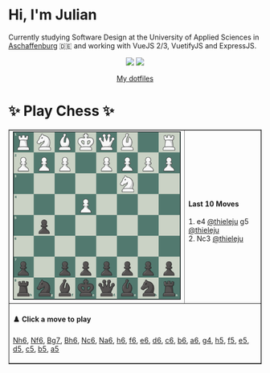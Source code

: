 # **Hi, I'm Julian**

Currently studying Software Design at the University of Applied Sciences in <a href="https://www.th-ab.de/en/" >Aschaffenburg</a> :de: and working with VueJS 2/3, VuetifyJS and ExpressJS.

<p align="center">
  <img src="https://github-readme-stats.vercel.app/api/top-langs/?username=thieleju&theme=blue-green&hide=jupyter%20notebook&layout=compact"  />
  <img width="420" src="https://github-readme-stats.vercel.app/api?username=thieleju&theme=blue-green&show_icons=true"/>
</p>

<p align="center">
    <a href="https://github.com/thieleju/dotfiles">My dotfiles</a>
</p>

<h1>✨ Play Chess ✨ </h1>

<table border="1" style="width:100%; border-collapse:collapse;">
<tr>
  <td><img src="https://raw.githubusercontent.com/thieleju/thieleju/main/games/game7/chessboard-1723987961.png" alt="Chessboard" width="550"/></td>
  <td>
    <h4>Last 10 Moves</h4>
    1. e4 <a href="https://github.com/@thieleju">@thieleju</a> g5 <a href="https://github.com/@thieleju">@thieleju</a><br>
2. Nc3 <a href="https://github.com/@thieleju">@thieleju</a>  <br>

  </td>
</tr>
<tr>
  <td colspan="2">
    <h4>♟️ Click a move to play</h4>
    <a href="https://github.com/thieleju/thieleju/issues/new?body=Click 'Submit new Issue' to play. Your move will be played in about 25 seconds&labels=chess&title=Nh6" target="_blank">Nh6</a>, <a href="https://github.com/thieleju/thieleju/issues/new?body=Click 'Submit new Issue' to play. Your move will be played in about 25 seconds&labels=chess&title=Nf6" target="_blank">Nf6</a>, <a href="https://github.com/thieleju/thieleju/issues/new?body=Click 'Submit new Issue' to play. Your move will be played in about 25 seconds&labels=chess&title=Bg7" target="_blank">Bg7</a>, <a href="https://github.com/thieleju/thieleju/issues/new?body=Click 'Submit new Issue' to play. Your move will be played in about 25 seconds&labels=chess&title=Bh6" target="_blank">Bh6</a>, <a href="https://github.com/thieleju/thieleju/issues/new?body=Click 'Submit new Issue' to play. Your move will be played in about 25 seconds&labels=chess&title=Nc6" target="_blank">Nc6</a>, <a href="https://github.com/thieleju/thieleju/issues/new?body=Click 'Submit new Issue' to play. Your move will be played in about 25 seconds&labels=chess&title=Na6" target="_blank">Na6</a>, <a href="https://github.com/thieleju/thieleju/issues/new?body=Click 'Submit new Issue' to play. Your move will be played in about 25 seconds&labels=chess&title=h6" target="_blank">h6</a>, <a href="https://github.com/thieleju/thieleju/issues/new?body=Click 'Submit new Issue' to play. Your move will be played in about 25 seconds&labels=chess&title=f6" target="_blank">f6</a>, <a href="https://github.com/thieleju/thieleju/issues/new?body=Click 'Submit new Issue' to play. Your move will be played in about 25 seconds&labels=chess&title=e6" target="_blank">e6</a>, <a href="https://github.com/thieleju/thieleju/issues/new?body=Click 'Submit new Issue' to play. Your move will be played in about 25 seconds&labels=chess&title=d6" target="_blank">d6</a>, <a href="https://github.com/thieleju/thieleju/issues/new?body=Click 'Submit new Issue' to play. Your move will be played in about 25 seconds&labels=chess&title=c6" target="_blank">c6</a>, <a href="https://github.com/thieleju/thieleju/issues/new?body=Click 'Submit new Issue' to play. Your move will be played in about 25 seconds&labels=chess&title=b6" target="_blank">b6</a>, <a href="https://github.com/thieleju/thieleju/issues/new?body=Click 'Submit new Issue' to play. Your move will be played in about 25 seconds&labels=chess&title=a6" target="_blank">a6</a>, <a href="https://github.com/thieleju/thieleju/issues/new?body=Click 'Submit new Issue' to play. Your move will be played in about 25 seconds&labels=chess&title=g4" target="_blank">g4</a>, <a href="https://github.com/thieleju/thieleju/issues/new?body=Click 'Submit new Issue' to play. Your move will be played in about 25 seconds&labels=chess&title=h5" target="_blank">h5</a>, <a href="https://github.com/thieleju/thieleju/issues/new?body=Click 'Submit new Issue' to play. Your move will be played in about 25 seconds&labels=chess&title=f5" target="_blank">f5</a>, <a href="https://github.com/thieleju/thieleju/issues/new?body=Click 'Submit new Issue' to play. Your move will be played in about 25 seconds&labels=chess&title=e5" target="_blank">e5</a>, <a href="https://github.com/thieleju/thieleju/issues/new?body=Click 'Submit new Issue' to play. Your move will be played in about 25 seconds&labels=chess&title=d5" target="_blank">d5</a>, <a href="https://github.com/thieleju/thieleju/issues/new?body=Click 'Submit new Issue' to play. Your move will be played in about 25 seconds&labels=chess&title=c5" target="_blank">c5</a>, <a href="https://github.com/thieleju/thieleju/issues/new?body=Click 'Submit new Issue' to play. Your move will be played in about 25 seconds&labels=chess&title=b5" target="_blank">b5</a>, <a href="https://github.com/thieleju/thieleju/issues/new?body=Click 'Submit new Issue' to play. Your move will be played in about 25 seconds&labels=chess&title=a5" target="_blank">a5</a>
     <br/><br/>
  </td>
</tr>
</table>
